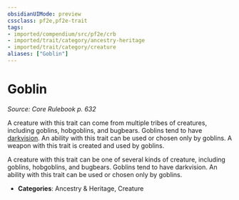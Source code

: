 ```yaml
---
obsidianUIMode: preview
cssclass: pf2e,pf2e-trait
tags:
- imported/compendium/src/pf2e/crb
- imported/trait/category/ancestry-heritage
- imported/trait/category/creature
aliases: ["Goblin"]
---
```

# Goblin  
*Source: Core Rulebook p. 632*  

A creature with this trait can come from multiple tribes of creatures, including goblins, hobgoblins, and bugbears. Goblins tend to have [darkvision](rules/abilities/darkvision.md). An ability with this trait can be used or chosen only by goblins. A weapon with this trait is created and used by goblins.

A creature with this trait can be one of several kinds of creature, including goblins, hobgoblins, and bugbears. Goblins tend to have darkvision. An ability with this trait can be used or chosen only by goblins.

- **Categories**: Ancestry & Heritage, Creature